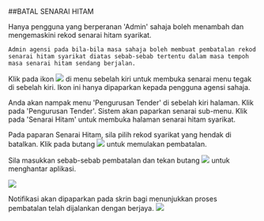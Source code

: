 ##BATAL SENARAI HITAM

Hanya pengguna yang berperanan 'Admin' sahaja boleh menambah dan mengemaskini rekod senarai hitam syarikat. 

    Admin agensi pada bila-bila masa sahaja boleh membuat pembatalan rekod senarai hitam syarikat diatas sebab-sebab tertentu dalam masa tempoh masa senarai hitam sendang berjalan.  

Klik pada ikon ![](/docs/public/content/images/tender/icon_magik.png) di menu sebelah kiri untuk membuka senarai menu tegak di sebelah kiri. Ikon ini hanya dipaparkan kepada pengguna agensi sahaja.

Anda akan nampak menu 'Pengurusan Tender' di sebelah kiri halaman. Klik pada 'Pengurusan Tender'. Sistem akan paparkan senarai sub-menu. Klik pada 'Senarai Hitam' untuk membuka halaman senarai hitam syarikat.

Pada paparan Senarai Hitam, sila pilih rekod syarikat yang hendak di batalkan. Klik pada butang ![](/docs/public/content/images/hitam/batal.png) untuk memulakan pembatalan. 

Sila masukkan sebab-sebab pembatalan dan tekan butang ![](/docs/public/content/images/hitam/hantar.png) untuk menghantar aplikasi. 

![](/docs/public/content/images/hitam/sebab_batal_senarai_hitam.png) 

Notifikasi akan dipaparkan pada skrin bagi menunjukkan proses pembatalan telah dijalankan dengan berjaya.
 ![](/docs/public/content/images/hitam/notifikasi_batal.png) 





